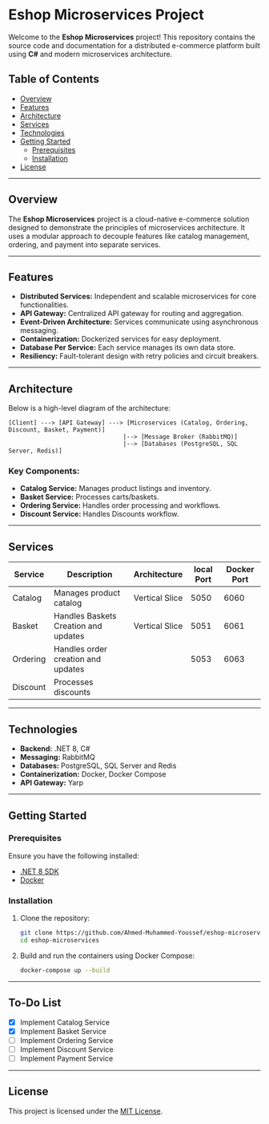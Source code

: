 # Eshop Microservices Project

Welcome to the **Eshop Microservices** project! This repository contains the source code and documentation for a distributed e-commerce platform built using **C#** and modern microservices architecture.

## Table of Contents

- [Overview](#overview)
- [Features](#features)
- [Architecture](#architecture)
- [Services](#services)
- [Technologies](#technologies)
- [Getting Started](#getting-started)
  - [Prerequisites](#prerequisites)
  - [Installation](#installation)
- [License](#license)

---

## Overview

The **Eshop Microservices** project is a cloud-native e-commerce solution designed to demonstrate the principles of microservices architecture. It uses a modular approach to decouple features like catalog management, ordering, and payment into separate services.

---

## Features

- **Distributed Services:** Independent and scalable microservices for core functionalities.
- **API Gateway:** Centralized API gateway for routing and aggregation.
- **Event-Driven Architecture:** Services communicate using asynchronous messaging.
- **Containerization:** Dockerized services for easy deployment.
- **Database Per Service:** Each service manages its own data store.
- **Resiliency:** Fault-tolerant design with retry policies and circuit breakers.

---

## Architecture

Below is a high-level diagram of the architecture:

```text
[Client] ---> [API Gateway] ---> [Microservices (Catalog, Ordering, Discount, Basket, Payment)]
                                |--> [Message Broker (RabbitMQ)]
                                |--> [Databases (PostgreSQL, SQL Server, Redis)]
```

### Key Components:

- **Catalog Service:** Manages product listings and inventory.
- **Basket Service:** Processes carts/baskets.
- **Ordering Service:** Handles order processing and workflows.
- **Discount Service:** Handles Discounts workflow.

---

## Services

| Service           | Description                         |    Architecture    | local Port | Docker Port |
|-------------------|-------------------------------------|--------------------|------------|-------------|
| Catalog           | Manages product catalog             |   Vertical Slice   |    5050    |     6060    |
| Basket            | Handles Baskets Creation and updates|   Vertical Slice   |    5051    |     6061    |
| Ordering          | Handles order creation and updates  |                    |    5053    |     6063    |
| Discount          | Processes discounts                 |                    |            |             |

---

## Technologies

- **Backend:** .NET 8, C#
- **Messaging:** RabbitMQ
- **Databases:** PostgreSQL, SQL Server and Redis
- **Containerization:** Docker, Docker Compose
- **API Gateway:** Yarp

---

## Getting Started

### Prerequisites

Ensure you have the following installed:

- [.NET 8 SDK](https://dotnet.microsoft.com/download)
- [Docker](https://www.docker.com/get-started)

### Installation

1. Clone the repository:
   ```bash
   git clone https://github.com/Ahmed-Muhammed-Youssef/eshop-microservices.git
   cd eshop-microservices
   ```

2. Build and run the containers using Docker Compose:
   ```bash
   docker-compose up --build
   ```

---

## To-Do List

- [x] Implement Catalog Service
- [x] Implement Basket Service
- [ ] Implement Ordering Service
- [ ] Implement Discount Service
- [ ] Implement Payment Service

---

## License

This project is licensed under the [MIT License](LICENSE).

